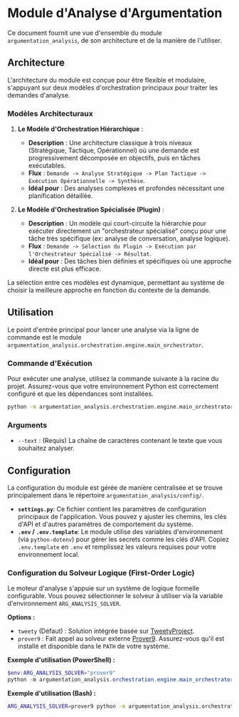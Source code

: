 # Module d'Analyse d'Argumentation

Ce document fournit une vue d'ensemble du module `argumentation_analysis`, de son architecture et de la manière de l'utiliser.

## Architecture

L'architecture du module est conçue pour être flexible et modulaire, s'appuyant sur deux modèles d'orchestration principaux pour traiter les demandes d'analyse.

### Modèles Architecturaux

1.  **Le Modèle d'Orchestration Hiérarchique** :
    *   **Description** : Une architecture classique à trois niveaux (Stratégique, Tactique, Opérationnel) où une demande est progressivement décomposée en objectifs, puis en tâches exécutables.
    *   **Flux** : `Demande -> Analyse Stratégique -> Plan Tactique -> Exécution Opérationnelle -> Synthèse`.
    *   **Idéal pour** : Des analyses complexes et profondes nécessitant une planification détaillée.

2.  **Le Modèle d'Orchestration Spécialisée (Plugin)** :
    *   **Description** : Un modèle qui court-circuite la hiérarchie pour exécuter directement un "orchestrateur spécialisé" conçu pour une tâche très spécifique (ex: analyse de conversation, analyse logique).
    *   **Flux** : `Demande -> Sélection du Plugin -> Exécution par l'Orchestrateur Spécialisé -> Résultat`.
    *   **Idéal pour** : Des tâches bien définies et spécifiques où une approche directe est plus efficace.

La sélection entre ces modèles est dynamique, permettant au système de choisir la meilleure approche en fonction du contexte de la demande.

## Utilisation

Le point d'entrée principal pour lancer une analyse via la ligne de commande est le module `argumentation_analysis.orchestration.engine.main_orchestrator`.

### Commande d'Exécution

Pour exécuter une analyse, utilisez la commande suivante à la racine du projet. Assurez-vous que votre environnement Python est correctement configuré et que les dépendances sont installées.

```bash
python -m argumentation_analysis.orchestration.engine.main_orchestrator --text "L'intelligence artificielle représente une avancée majeure pour l'humanité, mais elle soulève également des questions éthiques importantes concernant l'autonomie et la surveillance."
```

### Arguments

*   `--text` : (Requis) La chaîne de caractères contenant le texte que vous souhaitez analyser.

## Configuration

La configuration du module est gérée de manière centralisée et se trouve principalement dans le répertoire `argumentation_analysis/config/`.

*   **`settings.py`**: Ce fichier contient les paramètres de configuration principaux de l'application. Vous pouvez y ajuster les chemins, les clés d'API et d'autres paramètres de comportement du système.
*   **`.env` / `.env.template`**: Le module utilise des variables d'environnement (via `python-dotenv`) pour gérer les secrets comme les clés d'API. Copiez `.env.template` en `.env` et remplissez les valeurs requises pour votre environnement local.


### Configuration du Solveur Logique (First-Order Logic)

Le moteur d'analyse s'appuie sur un système de logique formelle configurable. Vous pouvez sélectionner le solveur à utiliser via la variable d'environnement `ARG_ANALYSIS_SOLVER`.

**Options :**
*   `tweety` (Défaut) : Solution intégrée basée sur [TweetyProject](https://tweetyproject.org/).
*   `prover9` : Fait appel au solveur externe [Prover9](https://www.cs.unm.edu/~mccune/prover9/). Assurez-vous qu'il est installé et disponible dans le `PATH` de votre système.

**Exemple d'utilisation (PowerShell) :**
```powershell
$env:ARG_ANALYSIS_SOLVER="prover9"
python -m argumentation_analysis.orchestration.engine.main_orchestrator --text "..."
```

**Exemple d'utilisation (Bash) :**
```bash
ARG_ANALYSIS_SOLVER=prover9 python -m argumentation_analysis.orchestration.engine.main_orchestrator --text "..."
```
